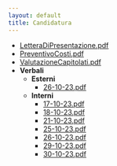 ```yaml
---
layout: default
title: Candidatura
---
```

- [LetteraDiPresentazione.pdf](./docs/Candidatura//LetteraDiPresentazione.pdf)
- [PreventivoCosti.pdf](./docs/Candidatura//PreventivoCosti.pdf)
- [ValutazioneCapitolati.pdf](./docs/Candidatura//ValutazioneCapitolati.pdf)
- **Verbali**
  - **Esterni**
    - [26-10-23.pdf](./docs/Candidatura/Verbali/Esterni/26-10-23.pdf)
  - **Interni**
    - [17-10-23.pdf](./docs/Candidatura/Verbali/Interni/17-10-23.pdf)
    - [18-10-23.pdf](./docs/Candidatura/Verbali/Interni/18-10-23.pdf)
    - [21-10-23.pdf](./docs/Candidatura/Verbali/Interni/21-10-23.pdf)
    - [25-10-23.pdf](./docs/Candidatura/Verbali/Interni/25-10-23.pdf)
    - [26-10-23.pdf](./docs/Candidatura/Verbali/Interni/26-10-23.pdf)
    - [29-10-23.pdf](./docs/Candidatura/Verbali/Interni/29-10-23.pdf)
    - [30-10-23.pdf](./docs/Candidatura/Verbali/Interni/30-10-23.pdf)

